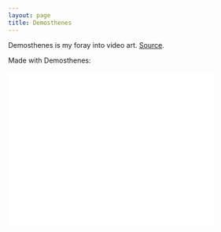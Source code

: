 ```yaml
---
layout: page
title: Demosthenes
---
```


Demosthenes is my foray into video art. [Source](https://github.com/benzguo/demosthenes).

Made with Demosthenes:

<iframe width="420" height="315" src="//www.youtube.com/embed/Wrv_C1udjjI" frameborder="0" allowfullscreen></iframe>


